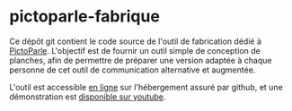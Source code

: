 # pictoparle-fabrique

Ce dépôt git contient le code source de l'outil de fabrication dédié à [PictoParle](https://pictoparle.jmfavreau.info). L'objectif est de fournir un outil simple de conception de planches, afin de permettre de préparer une version adaptée à chaque personne de cet outil de communication alternative et augmentée.

L'outil est accessible [en ligne](https://jmtrivial.github.io/pictoparle-fabrique/web/index.html) sur l'hébergement assuré par github, et une démonstration est [disponible sur youtube](https://www.youtube.com/watch?v=AvcH3Rek4Jo). 


